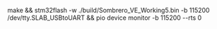 make && stm32flash -w ./build/Sombrero_VE_Working5.bin -b 115200 /dev/tty.SLAB_USBtoUART && pio device monitor -b 115200 --rts 0